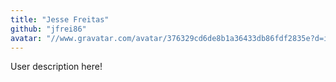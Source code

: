 ```yaml
---
title: "Jesse Freitas"
github: "jfrei86"
avatar: "//www.gravatar.com/avatar/376329cd6de8b1a36433db86fdf2835e?d=identicon"
---
```


User description here!
